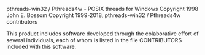 pthreads-win32 / Pthreads4w - POSIX threads for Windows
Copyright 1998 John E. Bossom
Copyright 1999-2018, pthreads-win32 / Pthreads4w contributors

This product includes software developed through the colaborative
effort of several individuals, each of whom is listed in the file
CONTRIBUTORS included with this software.